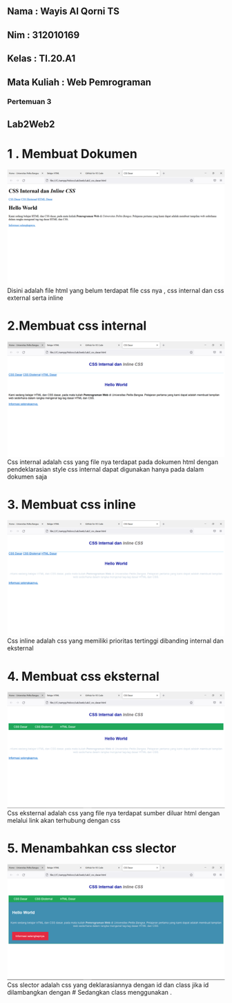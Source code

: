 ## Nama : Wayis Al Qorni TS
## Nim : 312010169
## Kelas : TI.20.A1
## Mata Kuliah : Web Pemrograman

### Pertemuan 3
## Lab2Web2

# 1 . Membuat Dokumen
![gambar1](img/aa1.PNG)
Disini adalah file html yang belum terdapat file css nya , css internal dan css external serta inline

# 2.Membuat css internal
![gambar2](img/aa2.PNG)
Css internal adalah css yang file nya terdapat pada dokumen html dengan pendeklarasian style css internal dapat digunakan hanya pada dalam dokumen saja

# 3. Membuat css inline
![gambar3](img/aa3.PNG)
Css inline adalah css yang memiliki prioritas tertinggi dibanding internal dan eksternal

# 4. Membuat css eksternal
![gambar4](img/aa4.PNG)
Css eksternal adalah css yang file nya terdapat sumber diluar html dengan melalui link akan terhubung dengan css

# 5. Menambahkan css slector
![gambar5](img/aa5.PNG)
Css slector adalah css yang deklarasiannya dengan id dan class jika id dilambangkan dengan # Sedangkan class menggunakan .